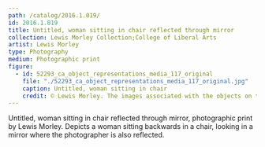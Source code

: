 ```yaml
---
path: /catalog/2016.1.019/
id: 2016.1.019
title: Untitled, woman sitting in chair reflected through mirror
collection: Lewis Morley Collection;College of Liberal Arts
artist: Lewis Morley
type: Photography
medium: Photographic print
figure:
  - id: 52293_ca_object_representations_media_117_original
    file: "./52293_ca_object_representations_media_117_original.jpg"
    caption: Untitled, woman sitting in chair
    credit: © Lewis Morley. The images associated with the objects on this website are protected under United States copyright laws. We are pleased to share these materials as an educational resource for the public for non-commercial, educational and personal use only, or for fair use as defined by law.
---
```

Untitled, woman sitting in chair reflected through mirror, photographic print by Lewis Morley. Depicts a woman sitting backwards in a chair, looking in a mirror where the photographer is also reflected.
